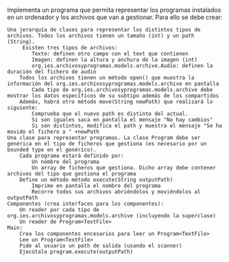 Implementa un programa que permita representar los programas instalados en un ordenador y los archivos que van a gestionar. Para ello se debe crear:

    Una jerarquía de clases para representar los distintos tipos de archivos. Todos los archivos tienen un tamaño (int) y un path (String).
         Existen tres tipos de archivos:
            Texto: definen otro campo con el text que contienen
            Imagen: definen la altura y anchura de la imagen (int)
            org.ies.archivosyprogramas.models.archive.Audio: definen la duración del fichero de audio
        Todos los archivos tienen un método open() que muestra la información del org.ies.archivosyprogramas.models.archive en pantalla
            Cada tipo de org.ies.archivosyprogramas.models.archive debe mostrar los datos específicos de su subtipo además de los compartidos
        Además, habrá otro método move(String newPath) que realizará lo siguiente:
            Comprueba que el nuevo path es distinto del actual. 
            Si son iguales saca en pantalla el mensaje "No hay cambios"
            Si son distintos, modifica el path y muestra el mensaje "Se ha movido el fichero a " +newPath
    Una clase para representar programas. La clase Program debe ser genérica en el tipo de ficheros que gestiona (es necesario por un bounded type en el genérico). 
        Cada programa estará definido por:
            Un nombre del programa
            Un array de ficheros que gestiona. Dicho array debe contener archivos del tipo que gestiona el programa
        Define un método método execute(String outputPath)
            Imprime en pantalla el nombre del programa
            Recorre todos sus archivos abriéndolos y moviéndolos al outputPath
    Componentes (crea interfaces para los componentes):
        Un reader por cada tipo de org.ies.archivosyprogramas.models.archive (incluyendo la superclase)
        Un reader de Program<TextFile>
    Main:
        Crea los componentes encesarios para leer un Program<TextFile>
        Lee un Program<TextFile>
        Pide al usuario un path de salida (usando el scanner)
        Ejecútalo program.execute(outputPath)
